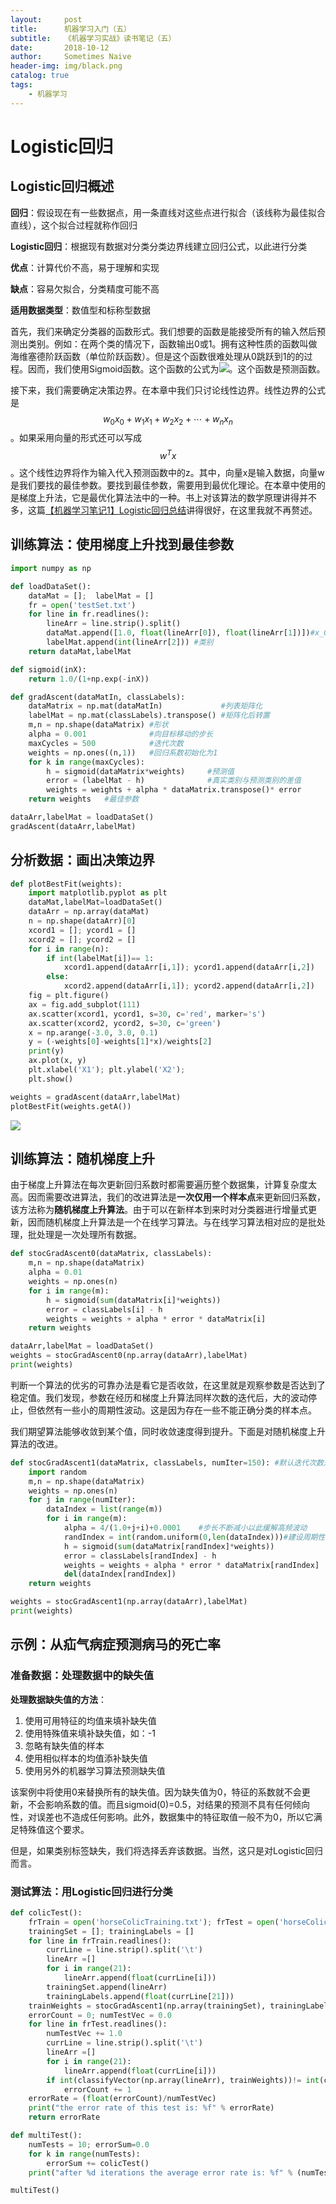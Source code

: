 ```yaml
---
layout:     post
title:      机器学习入门（五）
subtitle:   《机器学习实战》读书笔记（五）
date:       2018-10-12
author:     Sometimes Naive
header-img: img/black.png
catalog: true
tags:
    - 机器学习
---
```


# Logistic回归

## Logistic回归概述

**回归**：假设现在有一些数据点，用一条直线对这些点进行拟合（该线称为最佳拟合直线），这个拟合过程就称作回归

**Logistic回归**：根据现有数据对分类分类边界线建立回归公式，以此进行分类

**优点**：计算代价不高，易于理解和实现

**缺点**：容易欠拟合，分类精度可能不高

**适用数据类型**：数值型和标称型数据

首先，我们来确定分类器的函数形式。我们想要的函数是能接受所有的输入然后预测出类别。例如：在两个类的情况下，函数输出0或1。拥有这种性质的函数叫做海维塞德阶跃函数（单位阶跃函数）。但是这个函数很难处理从0跳跃到1的的过程。因而，我们使用Sigmoid函数。这个函数的公式为![](http://ww1.sinaimg.cn/large/9cc52ef9gy1fw5n9axxxzj204e01j0ei.jpg)。这个函数是预测函数。

接下来，我们需要确定决策边界。在本章中我们只讨论线性边界。线性边界的公式是$$w_0x_0+w_1x_1+w_2x_2+\cdots +w_nx_n$$。如果采用向量的形式还可以写成$$w^Tx$$。这个线性边界将作为输入代入预测函数中的z。其中，向量x是输入数据，向量w是我们要找的最佳参数。要找到最佳参数，需要用到最优化理论。在本章中使用的是梯度上升法，它是最优化算法法中的一种。书上对该算法的数学原理讲得并不多，这篇[【机器学习笔记1】Logistic回归总结](https://blog.csdn.net/achuo/article/details/51160101)讲得很好，在这里我就不再赘述。

## 训练算法：使用梯度上升找到最佳参数

```python
import numpy as np

def loadDataSet():
    dataMat = [];  labelMat = []  
    fr = open('testSet.txt')
    for line in fr.readlines():
        lineArr = line.strip().split()  
        dataMat.append([1.0, float(lineArr[0]), float(lineArr[1])])#x_0为1
        labelMat.append(int(lineArr[2])) #类别
    return dataMat,labelMat

def sigmoid(inX):
    return 1.0/(1+np.exp(-inX))

def gradAscent(dataMatIn, classLabels):
    dataMatrix = np.mat(dataMatIn)             #列表矩阵化
    labelMat = np.mat(classLabels).transpose() #矩阵化后转置
    m,n = np.shape(dataMatrix) #形状
    alpha = 0.001              #向目标移动的步长
    maxCycles = 500            #迭代次数
    weights = np.ones((n,1))   #回归系数初始化为1
    for k in range(maxCycles):              
        h = sigmoid(dataMatrix*weights)     #预测值
        error = (labelMat - h)              #真实类别与预测类别的差值
        weights = weights + alpha * dataMatrix.transpose()* error 
    return weights   #最佳参数

dataArr,labelMat = loadDataSet()
gradAscent(dataArr,labelMat)
```

## 分析数据：画出决策边界

```python
def plotBestFit(weights):
    import matplotlib.pyplot as plt
    dataMat,labelMat=loadDataSet()
    dataArr = np.array(dataMat)
    n = np.shape(dataArr)[0] 
    xcord1 = []; ycord1 = []
    xcord2 = []; ycord2 = []
    for i in range(n):
        if int(labelMat[i])== 1:
            xcord1.append(dataArr[i,1]); ycord1.append(dataArr[i,2])
        else:
            xcord2.append(dataArr[i,1]); ycord2.append(dataArr[i,2])
    fig = plt.figure()
    ax = fig.add_subplot(111)
    ax.scatter(xcord1, ycord1, s=30, c='red', marker='s')
    ax.scatter(xcord2, ycord2, s=30, c='green')
    x = np.arange(-3.0, 3.0, 0.1)
    y = (-weights[0]-weights[1]*x)/weights[2]
    print(y)
    ax.plot(x, y)
    plt.xlabel('X1'); plt.ylabel('X2');
    plt.show()

weights = gradAscent(dataArr,labelMat)   
plotBestFit(weights.getA()) 
```

![](http://ww1.sinaimg.cn/large/9cc52ef9gy1fw6mren7wpj20hs0d8a9y.jpg)

## 训练算法：随机梯度上升

由于梯度上升算法在每次更新回归系数时都需要遍历整个数据集，计算复杂度太高。因而需要改进算法，我们的改进算法是**一次仅用一个样本点**来更新回归系数，该方法称为**随机梯度上升算法**。由于可以在新样本到来时对分类器进行增量式更新，因而随机梯度上升算法是一个在线学习算法。与在线学习算法相对应的是批处理，批处理是一次处理所有数据。

```python
def stocGradAscent0(dataMatrix, classLabels):
    m,n = np.shape(dataMatrix)
    alpha = 0.01
    weights = np.ones(n)   
    for i in range(m):
        h = sigmoid(sum(dataMatrix[i]*weights))
        error = classLabels[i] - h
        weights = weights + alpha * error * dataMatrix[i]
    return weights

dataArr,labelMat = loadDataSet()
weights = stocGradAscent0(np.array(dataArr),labelMat)
print(weights)

```

判断一个算法的优劣的可靠办法是看它是否收敛，在这里就是观察参数是否达到了稳定值。我们发现，参数在经历和梯度上升算法同样次数的迭代后，大的波动停止，但依然有一些小的周期性波动。这是因为存在一些不能正确分类的样本点。

我们期望算法能够收敛到某个值，同时收敛速度得到提升。下面是对随机梯度上升算法的改进。

```python
def stocGradAscent1(dataMatrix, classLabels, numIter=150): #默认迭代次数是150次
    import random
    m,n = np.shape(dataMatrix)
    weights = np.ones(n)   
    for j in range(numIter):
        dataIndex = list(range(m))
        for i in range(m):
            alpha = 4/(1.0+j+i)+0.0001    #步长不断减小以此缓解高频波动
            randIndex = int(random.uniform(0,len(dataIndex)))#建设周期性波动
            h = sigmoid(sum(dataMatrix[randIndex]*weights))
            error = classLabels[randIndex] - h
            weights = weights + alpha * error * dataMatrix[randIndex]
            del(dataIndex[randIndex])
    return weights

weights = stocGradAscent1(np.array(dataArr),labelMat)
print(weights)
```

## 示例：从疝气病症预测病马的死亡率

### 准备数据：处理数据中的缺失值

**处理数据缺失值的方法**：

1. 使用可用特征的均值来填补缺失值
2. 使用特殊值来填补缺失值，如：-1
3. 忽略有缺失值的样本
4. 使用相似样本的均值添补缺失值
5. 使用另外的机器学习算法预测缺失值

该案例中将使用0来替换所有的缺失值。因为缺失值为0，特征的系数就不会更新，不会影响系数的值。而且sigmoid(0)=0.5，对结果的预测不具有任何倾向性，对误差也不造成任何影响。此外，数据集中的特征取值一般不为0，所以它满足特殊值这个要求。

但是，如果类别标签缺失，我们将选择丢弃该数据。当然，这只是对Logistic回归而言。

### 测试算法：用Logistic回归进行分类

```python
def colicTest():
    frTrain = open('horseColicTraining.txt'); frTest = open('horseColicTest.txt')
    trainingSet = []; trainingLabels = []
    for line in frTrain.readlines():
        currLine = line.strip().split('\t')
        lineArr =[]
        for i in range(21):
            lineArr.append(float(currLine[i]))
        trainingSet.append(lineArr)
        trainingLabels.append(float(currLine[21]))
    trainWeights = stocGradAscent1(np.array(trainingSet), trainingLabels, 1000)
    errorCount = 0; numTestVec = 0.0
    for line in frTest.readlines():
        numTestVec += 1.0
        currLine = line.strip().split('\t')
        lineArr =[]
        for i in range(21):
            lineArr.append(float(currLine[i]))
        if int(classifyVector(np.array(lineArr), trainWeights))!= int(currLine[21]):
            errorCount += 1
    errorRate = (float(errorCount)/numTestVec)
    print("the error rate of this test is: %f" % errorRate)
    return errorRate

def multiTest():
    numTests = 10; errorSum=0.0
    for k in range(numTests):
        errorSum += colicTest()
    print("after %d iterations the average error rate is: %f" % (numTests, errorSum/float(numTests)))

multiTest()
```

